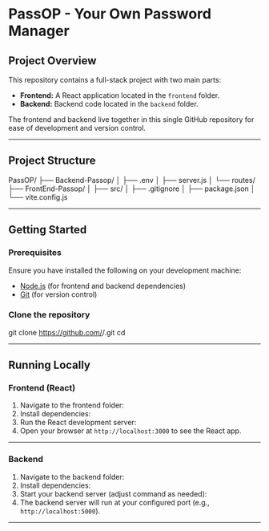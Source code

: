 # PassOP - Your Own Password Manager

## Project Overview
This repository contains a full-stack project with two main parts:
- **Frontend:** A React application located in the `frontend` folder.
- **Backend:** Backend code located in the `backend` folder.

The frontend and backend live together in this single GitHub repository for ease of development and version control.

---

## Project Structure
PassOP/
├── Backend-Passop/
│ ├── .env
│ ├── server.js
│ └── routes/
├── FrontEnd-Passop/
│ ├── src/
│ ├── .gitignore
│ ├── package.json
│ └── vite.config.js


---

## Getting Started

### Prerequisites
Ensure you have installed the following on your development machine:
- [Node.js](https://nodejs.org/) (for frontend and backend dependencies)
- [Git](https://git-scm.com/) (for version control)

### Clone the repository

git clone https://github.com/<your-username>/<your-repo-name>.git
cd <your-repo-name>


---

## Running Locally

### Frontend (React)

1. Navigate to the frontend folder:
2. Install dependencies:
3. Run the React development server:
4. Open your browser at `http://localhost:3000` to see the React app.

---

### Backend

1. Navigate to the backend folder:
2. Install dependencies:
3. Start your backend server (adjust command as needed):
4. The backend server will run at your configured port (e.g., `http://localhost:5000`).

---

